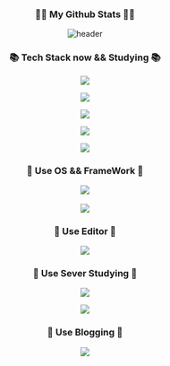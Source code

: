<h3 align="center">👩‍💻 My Github Stats 👩‍💻</h3>
<div align="center">

![header](https://capsule-render.vercel.app/api?type=wave&color=auto&height=200&section=header&text=HelloMyWorld%\&fontSize=60)
  





<h3 align="center">📚 Tech Stack now && Studying 📚</h3>
  <p align="center">
  <a href="https://skillicons.dev">
    <img src="https://skillicons.dev/icons?i=html,css,javascript,nodejs,php,java,react,vue,angular,py" />
  </a>
</p>
    <p align="center">
  <a href="https://skillicons.dev">
    <img src="https://skillicons.dev/icons?i=nestjs,typescript,graphql,ruby,dart,gatsby,haskell,go,bootstrap" />
    
  </a>
</p>
      <p align="center">
  <a href="https://skillicons.dev">
    <img src="https://skillicons.dev/icons?i=nextjs,svelte,flutter,spring,rust,django,rails" />
    
  </a>
      
</p>
        <p align="center">
  <a href="https://skillicons.dev">
    <img src="https://skillicons.dev/icons?i=nuxtjs,kotlin,laravel,jquery,git" />
    
  </a>
      
</p>
          <p align="center">
  <a href="https://skillicons.dev">
    <img src="https://skillicons.dev/icons?i=c,cpp,lua,remix" />
    
  </a>
      
</p>
  </div>
   <h3 align="center">🌈 Use OS && FrameWork 🌈</h3>                                                                                                  
        <p align="center">
  <a href="https://skillicons.dev">
    <img src="https://skillicons.dev/icons?i=linux,tailwind,styledcomponents,emotion,electron,ps,redux,apollo" />
    
  </a>
  <br/><br/>
    <a href="https://skillicons.dev">
    <img src="https://skillicons.dev/icons?i=sass,webpack,windicss,express,jest" />
    
  </a>
      
</p>
 <h3 align="center">🌈 Use Editor 🌈</h3>                                                                                                  
        <p align="center">
  <a href="https://skillicons.dev">
    <img src="https://skillicons.dev/icons?i=atom,bash,figma,vscode,md,vim,visualstudio,unity,unreal,androidstudio" />
    
  </a>
      
</p>
                                                                                                      
                                                                               
<h3 align="center">🌈 Use Sever Studying 🌈</h3>                                                                                                  
        <p align="center">
  <a href="https://skillicons.dev">
    <img src="https://skillicons.dev/icons?i=aws,firebase,heroku,nginx,docker,redis,supabase" />
    
  </a>
      
</p>
       <p align="center">
     <a href="https://skillicons.dev">
    <img src="https://skillicons.dev/icons?i=mongodb,mysql,postgres,kubernetes,scala" />
    
  </a>
  </p>
       
<h3 align="center">🌈 Use Blogging 🌈</h3>
        <p align="center">
  <a href="https://skillicons.dev">
    <img src="https://skillicons.dev/icons?i=linkedin,instagram,discord,github,stackoverflow,twitter" />
    
  </a>
      
</p>
       
 



